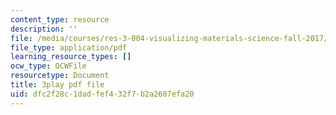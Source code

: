 ```yaml
---
content_type: resource
description: ''
file: /media/courses/res-3-004-visualizing-materials-science-fall-2017/dfc2f28c1dadfef432f7b2a2607efa20_vGyHgaXnAMA.pdf
file_type: application/pdf
learning_resource_types: []
ocw_type: OCWFile
resourcetype: Document
title: 3play pdf file
uid: dfc2f28c-1dad-fef4-32f7-b2a2607efa20
---
```

